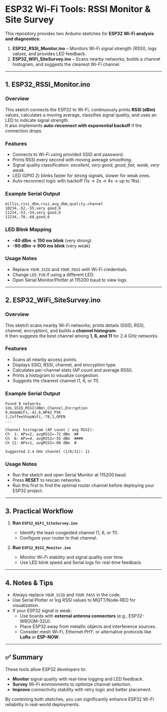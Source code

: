 # ESP32 Wi-Fi Tools: RSSI Monitor & Site Survey

This repository provides two Arduino sketches for **ESP32 Wi-Fi analysis and diagnostics**:

1. **ESP32_RSSI_Monitor.ino** – Monitors Wi-Fi signal strength (RSSI), logs values, and provides LED feedback.  
2. **ESP32_WiFi_SiteSurvey.ino** – Scans nearby networks, builds a channel histogram, and suggests the cleanest Wi-Fi channel.

---

## 1. ESP32_RSSI_Monitor.ino

### Overview
This sketch connects the ESP32 to Wi-Fi, continuously prints **RSSI (dBm)** values, calculates a moving average, classifies signal quality, and uses an LED to indicate signal strength.  
It also implements **auto-reconnect with exponential backoff** if the connection drops.

### Features
- Connects to Wi-Fi using provided SSID and password.  
- Prints RSSI every second with moving average smoothing.  
- Signal quality classification: *excellent, very good, good, fair, weak, very weak*.  
- LED (GPIO 2) blinks faster for strong signals, slower for weak ones.  
- Auto-reconnect logic with backoff (1s → 2s → 4s → up to 16s).  

### Example Serial Output
```
millis,rssi_dbm,rssi_avg_dbm,quality,channel
10234,-52,-55,very good,6
11234,-53,-54,very good,6
12234,-70,-60,good,6
```

### LED Blink Mapping
- **-40 dBm → 150 ms blink** (very strong)  
- **-90 dBm → 900 ms blink** (very weak)  

### Usage Notes
- Replace `YOUR_SSID` and `YOUR_PASS` with Wi-Fi credentials.  
- Change `LED_PIN` if using a different LED.  
- Open Serial Monitor/Plotter at 115200 baud to view logs.  

---

## 2. ESP32_WiFi_SiteSurvey.ino

### Overview
This sketch scans nearby Wi-Fi networks, prints details (SSID, RSSI, channel, encryption), and builds a **channel histogram**.  
It then suggests the best channel among **1, 6, and 11** for 2.4 GHz networks.

### Features
- Scans all nearby access points.  
- Displays SSID, RSSI, channel, and encryption type.  
- Calculates per-channel stats (AP count and average RSSI).  
- Prints a histogram to visualize congestion.  
- Suggests the cleanest channel (1, 6, or 11).  

### Example Serial Output
```
Found 8 networks
Idx,SSID,RSSI(dBm),Channel,Encryption
0,HomeWiFi,-42,6,WPA2_PSK
1,CoffeeShopWiFi,-78,1,OPEN
...

Channel histogram (AP count / avg RSSI):
Ch  1: APs=2, avgRSSI=-72 dBm  ##
Ch  6: APs=4, avgRSSI=-55 dBm  ####
Ch 11: APs=1, avgRSSI=-80 dBm  #

Suggested 2.4 GHz channel (1/6/11): 11
```

### Usage Notes
- Run the sketch and open Serial Monitor at 115200 baud.  
- Press **RESET** to rescan networks.  
- Run this first to find the optimal router channel before deploying your ESP32 project.  

---

## 3. Practical Workflow

1. **Run `ESP32_WiFi_SiteSurvey.ino`**  
   - Identify the least congested channel (1, 6, or 11).  
   - Configure your router to that channel.  

2. **Run `ESP32_RSSI_Monitor.ino`**  
   - Monitor Wi-Fi stability and signal quality over time.  
   - Use LED blink speed and Serial logs for real-time feedback.  

---

## 4. Notes & Tips
- Always replace `YOUR_SSID` and `YOUR_PASS` in the code.  
- Use Serial Plotter or log RSSI values to MQTT/Node-RED for visualization.  
- If your ESP32 signal is weak:
  - Use boards with **external antenna connectors** (e.g., ESP32-WROOM-32U).  
  - Place ESP32 away from metallic objects and interference sources.  
  - Consider mesh Wi-Fi, Ethernet PHY, or alternative protocols like **LoRa** or **ESP-NOW**.  

---

## ✅ Summary
These tools allow ESP32 developers to:  
- **Monitor** signal quality with real-time logging and LED feedback.  
- **Survey** Wi-Fi environments to optimize channel selection.  
- **Improve** connectivity stability with retry logic and better placement.  

By combining both sketches, you can significantly enhance ESP32 Wi-Fi reliability in real-world deployments.

